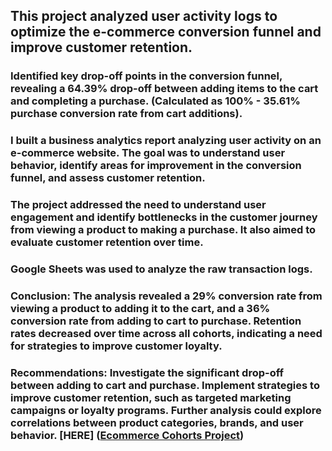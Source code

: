 ## This project analyzed user activity logs to optimize the e-commerce conversion funnel and improve customer retention.

### Identified key drop-off points in the conversion funnel, revealing a 64.39% drop-off between adding items to the cart and completing a purchase. (Calculated as 100% \- 35.61% purchase conversion rate from cart additions).

### I built a business analytics report analyzing user activity on an e-commerce website. The goal was to understand user behavior, identify areas for improvement in the conversion funnel, and assess customer retention.

### The project addressed the need to understand user engagement and identify bottlenecks in the customer journey from viewing a product to making a purchase. It also aimed to evaluate customer retention over time.

### Google Sheets was used to analyze the raw transaction logs.

### Conclusion: The analysis revealed a 29% conversion rate from viewing a product to adding it to the cart, and a 36% conversion rate from adding to cart to purchase. Retention rates decreased over time across all cohorts, indicating a need for strategies to improve customer loyalty.

### Recommendations: Investigate the significant drop-off between adding to cart and purchase. Implement strategies to improve customer retention, such as targeted marketing campaigns or loyalty programs. Further analysis could explore correlations between product categories, brands, and user behavior. \[HERE\] ([Ecommerce Cohorts Project](https://docs.google.com/spreadsheets/d/17dhXEQQ9uBjHUEcEDBHvy_lmJL7LaqYQtPsbDIazdRY/edit?usp=sharing))